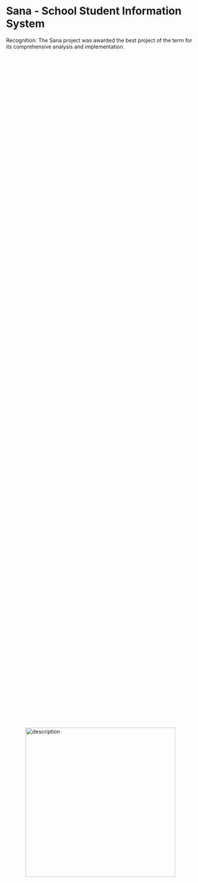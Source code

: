 # Sana - School Student Information System
Recognition: The Sana project was awarded the best project of the term for its comprehensive analysis and implementation.

<!DOCTYPE html>
<html lang="en">
<head>
    <meta charset="UTF-8">
    <meta name="viewport" content="width=device-width, initial-scale=1.0">
    <title>Centered Image</title>
    <style>
        body, html {
            height: 100%;
            margin: 0;
        }
        .container {
            display: flex;
            justify-content: center;
            align-items: center;
            height: 100vh; /* Full viewport height */
        }
    </style>
</head>
<body>
    <div class="container">
        <img src="https://github.com/user-attachments/assets/92ea27d5-d3e7-4443-835a-93e3650c46ba" alt="description" width="400">
    </div>
</body>
</html>


## Project Overview
Sana is a web-based system designed to help educational institutions manage student discipline records effectively. This system allows administrators to register students, document disciplinary actions, and generate comprehensive reports on student behavior. Sana was created to improve the discipline management process in schools, making it easier for administrators to track and address disciplinary issues.

The project was developed as part of the Systems Analysis and Design course under the guidance of Dr. Mahdieh Ghazvini. The project was recognized as the best project of the term, praised for its thorough software analysis and intuitive design.

## Features
Student Registration: Easily register and manage student information.
Discipline Management: Record and track disciplinary actions taken against students.
Report Generation: Generate detailed reports on disciplinary activities.
User-Friendly Interface: Navigate the system with ease thanks to an intuitive design.
Responsive Design: Access the system from any device, thanks to its responsive front-end design.

## Installation
To get started with Sana, follow these steps:

Clone the repository:
            <pre><code>git clone https://github.com/yourusername/sana-project.git
cd sana-project</code></pre>
        </li>
        <li><strong>Set up the virtual environment:</strong>
            <pre><code>python3 -m venv venv
source venv/bin/activate  # On Windows use `venv\Scripts\activate`</code></pre>
        </li>
        <li><strong>Install dependencies:</strong>
            <pre><code>pip install -r requirements.txt</code></pre>
        </li>
        <li><strong>Apply migrations:</strong>
            <pre><code>python manage.py migrate</code></pre>
        </li>
        <li><strong>Run the development server:</strong>
            <pre><code>python manage.py runserver</code></pre>
        </li>
        <li><strong>Access the application:</strong>
            <p>Open your web browser and go to <a href="http://localhost:8000">http://localhost:8000</a>.</p>
        </li>

## Usage
After installation, you can start using the Sana system:

Register Students: Add new students to the system with their relevant details.
Manage Discipline: Document any disciplinary actions taken against students.
Generate Reports: Create reports to analyze disciplinary trends and individual student records.
User Management: Assign roles and manage user permissions to ensure proper access control.
Technology Stack
Frontend: HTML, CSS, JavaScript
Backend: Django
Database: SQLite (default), can be configured to use other databases like PostgreSQL
Other Libraries:
Django Rest Framework (for API)
Bootstrap (for responsive design)
## Contributors
The following team members developed the Sana project:

Hiva Abolhadizadeh: Project Analyst, Backend and Frontend Developer
Kimia Mashhadizadeh: Frontend Developer
Maryam Maqsoodi: Backend Developer
Mahta Akhgar: Backend Developer
Mobina Babaei: Frontend Developer

## Contributing
We welcome contributions to enhance the Sana project! To contribute, please follow these steps:

1. Fork the repository.
2. Create a new branch (git checkout -b feature-branch).
3. Make your changes.
4. Commit your changes (git commit -m 'Add new feature').
5. Push to the branch (git push origin feature-branch).
6. Open a Pull Request.
## License
This project is licensed under the MIT License. See the LICENSE file for more details.
